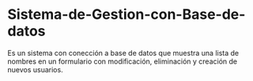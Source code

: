 # Sistema-de-Gestion-con-Base-de-datos
Es un sistema con conección a base de datos que muestra una lista de nombres en un formulario con modificación, eliminación y creación de nuevos usuarios.

